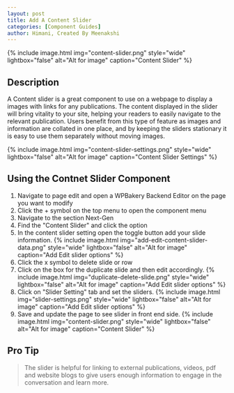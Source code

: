 ```yaml
---
layout: post
title: Add A Content Slider
categories: [Component Guides]
author: Himani, Created By Meenakshi
---
```

{% include image.html img="content-slider.png" style="wide" lightbox="false" alt="Alt for image" caption="Content Slider" %}


## Description

A Content slider is a great component to use on a webpage to display a images with links for any publications. The content displayed in the slider will bring vitality to your site, helping your readers to easily navigate to the relevant publication. Users benefit from this type of feature as images and information are collated in one place, and by keeping the sliders stationary it is easy to use them separately without moving images.

{% include image.html img="content-slider-settings.png" style="wide" lightbox="false" alt="Alt for image" caption="Content Slider Settings" %}


## Using the Contnet Slider Component


1. Navigate to page edit and open a WPBakery Backend Editor on the page you want to modify
2. Click the + symbol on the top menu to open the component menu
3. Navigate to the section Next-Gen
4. Find the "Content Slider" and click the option
5. In the content slider setting open the toggle button add your slide information.
   {% include image.html img="add-edit-content-slider-data.png" style="wide" lightbox="false" alt="Alt for image" caption="Add Edit slider options" %}
6. Click the x symbol to delete slide or row
7. Click on the box for the duplicate slide and then edit accordingly.
   {% include image.html img="duplicate-delete-slide.png" style="wide" lightbox="false" alt="Alt for image" caption="Add Edit slider options" %}
8. Click on "Slider Setting" tab and set the sliders.
   {% include image.html img="slider-settings.png" style="wide" lightbox="false" alt="Alt for image" caption="Add Edit slider options" %}
9. Save and update the page to see slider in front end side.
   {% include image.html img="content-slider.png" style="wide" lightbox="false" alt="Alt for image" caption="Content Slider" %}
   


## Pro Tip
> The slider is helpful for linking to external publications, videos, pdf and website blogs to give users enough information to engage in the conversation and learn more.
